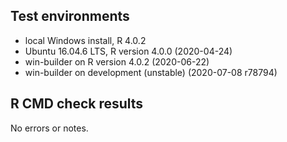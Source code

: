 ## Test environments
* local Windows install, R 4.0.2
* Ubuntu 16.04.6 LTS, R version 4.0.0 (2020-04-24)
* win-builder on R version 4.0.2 (2020-06-22)
* win-builder on development (unstable) (2020-07-08 r78794)

## R CMD check results
No errors or notes.
